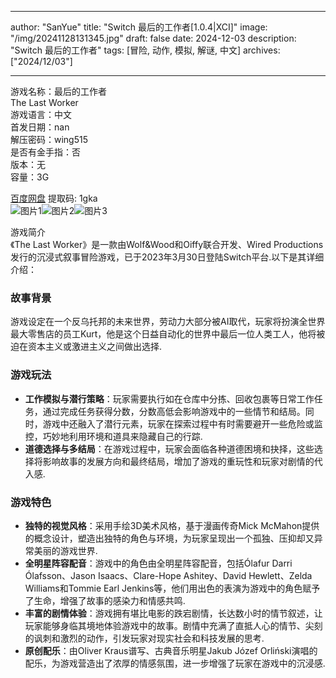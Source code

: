 
---
author: "SanYue"
title: "Switch 最后的工作者[1.0.4|XCI]"
image: "/img/20241128131345.jpg"
draft: false
date: 2024-12-03
description: "Switch 最后的工作者"
tags: [冒险, 动作, 模拟, 解谜, 中文]
archives: ["2024/12/03"]

---

游戏名称：最后的工作者   
The Last Worker    
游戏语言：中文  
首发日期：nan  
解压密码：wing515  
是否有金手指：否  
版本：无   
容量：3G

[百度网盘](https://pan.baidu.com/s/1fz3kakB7TIlm5TIb3lwH_w) 提取码: 1gka  
![图片1](/img/f8b327.jpg)![图片2](/img/36e2ea.jpg)![图片3](/img/61bf69.jpg)  

游戏简介  
《The Last Worker》是一款由Wolf&Wood和Oiffy联合开发、Wired Productions发行的沉浸式叙事冒险游戏，已于2023年3月30日登陆Switch平台.以下是其详细介绍：

### 故事背景
游戏设定在一个反乌托邦的未来世界，劳动力大部分被AI取代，玩家将扮演全世界最大零售店的员工Kurt，他是这个日益自动化的世界中最后一位人类工人，他将被迫在资本主义或激进主义之间做出选择.

### 游戏玩法
- **工作模拟与潜行策略**：玩家需要执行如在仓库中分拣、回收包裹等日常工作任务，通过完成任务获得分数，分数高低会影响游戏中的一些情节和结局。同时，游戏中还融入了潜行元素，玩家在探索过程中有时需要避开一些危险或监控，巧妙地利用环境和道具来隐藏自己的行踪.
- **道德选择与多结局**：在游戏过程中，玩家会面临各种道德困境和抉择，这些选择将影响故事的发展方向和最终结局，增加了游戏的重玩性和玩家对剧情的代入感.

### 游戏特色
- **独特的视觉风格**：采用手绘3D美术风格，基于漫画传奇Mick McMahon提供的概念设计，塑造出独特的角色与环境，为玩家呈现出一个孤独、压抑却又异常美丽的游戏世界.
- **全明星阵容配音**：游戏中的角色由全明星阵容配音，包括Ólafur Darri Ólafsson、Jason Isaacs、Clare-Hope Ashitey、David Hewlett、Zelda Williams和Tommie Earl Jenkins等，他们用出色的表演为游戏中的角色赋予了生命，增强了故事的感染力和情感共鸣.
- **丰富的剧情体验**：游戏拥有堪比电影的跌宕剧情，长达数小时的情节叙述，让玩家能够身临其境地体验游戏中的故事。剧情中充满了直抵人心的情节、尖刻的讽刺和激烈的动作，引发玩家对现实社会和科技发展的思考.
- **原创配乐**：由Oliver Kraus谱写、古典音乐明星Jakub Józef Orliński演唱的配乐，为游戏营造出了浓厚的情感氛围，进一步增强了玩家在游戏中的沉浸感.
 
